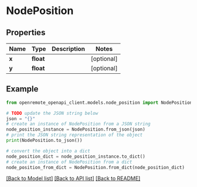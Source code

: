 # NodePosition


## Properties

Name | Type | Description | Notes
------------ | ------------- | ------------- | -------------
**x** | **float** |  | [optional] 
**y** | **float** |  | [optional] 

## Example

```python
from openremote_openapi_client.models.node_position import NodePosition

# TODO update the JSON string below
json = "{}"
# create an instance of NodePosition from a JSON string
node_position_instance = NodePosition.from_json(json)
# print the JSON string representation of the object
print(NodePosition.to_json())

# convert the object into a dict
node_position_dict = node_position_instance.to_dict()
# create an instance of NodePosition from a dict
node_position_from_dict = NodePosition.from_dict(node_position_dict)
```
[[Back to Model list]](../README.md#documentation-for-models) [[Back to API list]](../README.md#documentation-for-api-endpoints) [[Back to README]](../README.md)


